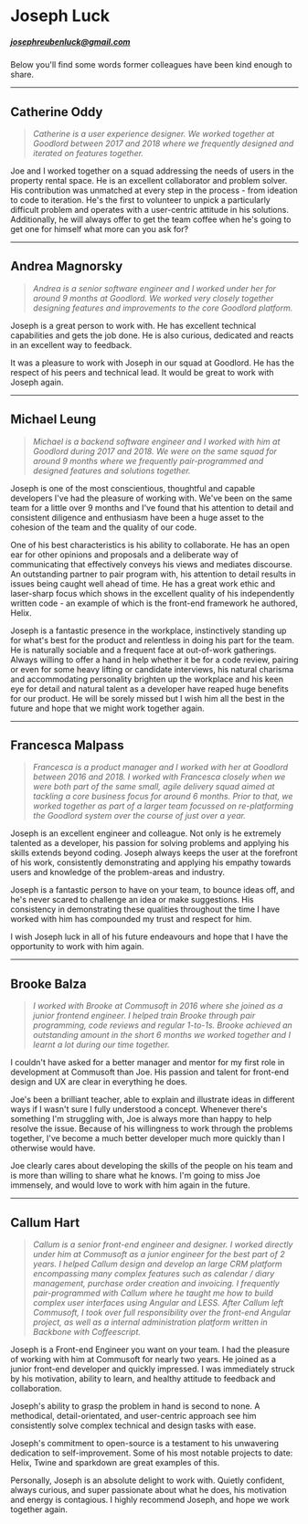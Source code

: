 # Joseph Luck

##### josephreubenluck@gmail.com

Below you'll find some words former colleagues have been kind enough to share.

---

## Catherine Oddy

> _Catherine is a user experience designer. We worked together at Goodlord between 2017 and 2018 where we frequently designed and iterated on features together._

Joe and I worked together on a squad addressing the needs of users in the property rental space. He is an excellent
collaborator and problem solver. His contribution was unmatched at every step in the process - from ideation to code to
iteration. He's the first to volunteer to unpick a particularly difficult problem and operates with a user-centric attitude
in his solutions. Additionally, he will always offer to get the team coffee when he's going to get one for himself what more can you ask for?

---

## Andrea Magnorsky

> _Andrea is a senior software engineer and I worked under her for around 9 months at Goodlord. We worked very closely together designing features and improvements to the core Goodlord platform._

Joseph is a great person to work with. He has excellent technical capabilities and gets the job done. He is also curious, dedicated and reacts in an excellent way to feedback.

It was a pleasure to work with Joseph in our squad at Goodlord. He has the respect of his peers and technical lead. It would be great to work with Joseph again.

---

## Michael Leung

> _Michael is a backend software engineer and I worked with him at Goodlord during 2017 and 2018. We were on the same squad for around 9 months where we frequently pair-programmed and designed features and solutions together._

Joseph is one of the most conscientious, thoughtful and capable developers I've had the pleasure of working with. We've been on the same team for a little over 9 months and I've found that his attention to detail and consistent diligence and enthusiasm have been a huge asset to the cohesion of the team and the quality of our code.

One of his best characteristics is his ability to collaborate. He has an open ear for other opinions and proposals and a deliberate way of communicating that effectively conveys his views and mediates discourse. An outstanding partner to pair program with, his attention to detail results in issues being caught well ahead of time. He has a great work ethic and laser-sharp focus which shows in the excellent quality of his independently written code - an example of which is the front-end framework he authored, Helix.

Joseph is a fantastic presence in the workplace, instinctively standing up for what's best for the product and relentless in doing his part for the team. He is naturally sociable and a frequent face at out-of-work gatherings. Always willing to offer a hand in help whether it be for a code review, pairing or even for some heavy lifting or candidate interviews, his natural charisma and accommodating personality brighten up the workplace and his keen eye for detail and natural talent as a developer have reaped huge benefits for our product. He will be sorely missed but I wish him all the best in the future and hope that we might work together again.

---

## Francesca Malpass

> _Francesca is a product manager and I worked with her at Goodlord between 2016 and 2018. I worked with Francesca closely when we were both part of the same small, agile delivery squad aimed at tackling a core business focus for around 6 months. Prior to that, we worked together as part of a larger team focussed on re-platforming the Goodlord system over the course of just over a year._

Joseph is an excellent engineer and colleague. Not only is he extremely talented as a developer, his passion for solving problems and applying his skills extends beyond coding. Joseph always keeps the user at the forefront of his work, consistently demonstrating and applying his empathy towards users and knowledge of the problem-areas and industry.

Joseph is a fantastic person to have on your team, to bounce ideas off, and he's never scared to challenge an idea or make suggestions. His consistency in demonstrating these qualities throughout the time I have worked with him has compounded my trust and respect for him.

I wish Joseph luck in all of his future endeavours and hope that I have the opportunity to work with him again.

---

## Brooke Balza

> _I worked with Brooke at Commusoft in 2016 where she joined as a junior frontend engineer. I helped train Brooke through pair programming, code reviews and regular 1-to-1s. Brooke achieved an outstanding amount in the short 6 months we worked together and I learnt a lot during our time together._

I couldn't have asked for a better manager and mentor for my first role in development at Commusoft than Joe. His passion and talent for front-end design and UX are clear in everything he does.

Joe's been a brilliant teacher, able to explain and illustrate ideas in different ways if I wasn't sure I fully understood a concept. Whenever there's something I'm struggling with, Joe is always more than happy to help resolve the issue. Because of his willingness to work through the problems together, I've become a much better developer much more quickly than I otherwise would have.

Joe clearly cares about developing the skills of the people on his team and is more than willing to share what he knows. I'm going to miss Joe immensely, and would love to work with him again in the future.

---

## Callum Hart

> _Callum is a senior front-end engineer and designer. I worked directly under him at Commusoft as a junior engineer for the best part of 2 years. I helped Callum design and develop an large CRM platform encompassing many complex features such as calendar / diary management, purchase order creation and invoicing. I frequently pair-programmed with Callum where he taught me how to build complex user interfaces using Angular and LESS. After Callum left Commusoft, I took over full responsibility over the front-end Angular project, as well as a internal administration platform written in Backbone with Coffeescript._

Joseph is a Front-end Engineer you want on your team. I had the pleasure of working with him at Commusoft for nearly two years. He joined as a junior front-end developer and quickly impressed. I was immediately struck by his motivation, ability to learn, and healthy attitude to feedback and collaboration.

Joseph's ability to grasp the problem in hand is second to none. A methodical, detail-orientated, and user-centric approach see him consistently solve complex technical and design tasks with ease.

Joseph's commitment to open-source is a testament to his unwavering dedication to self-improvement. Some of his most notable projects to date: Helix, Twine and sparkdown are great examples of this.

Personally, Joseph is an absolute delight to work with. Quietly confident, always curious, and super passionate about what
he does, his motivation and energy is contagious. I highly recommend Joseph, and hope we work together again.
